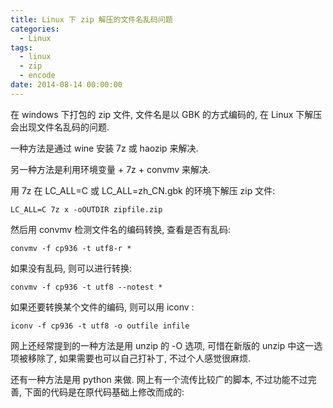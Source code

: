 ```yaml
---
title: Linux 下 zip 解压的文件名乱码问题
categories:
  - Linux
tags:
  - linux
  - zip
  - encode
date: 2014-08-14 00:00:00
---
```


在 windows 下打包的 zip 文件, 文件名是以 GBK 的方式编码的, 在 Linux 下解压会出现文件名乱码的问题.

一种方法是通过 wine 安装 7z 或 haozip 来解决.

另一种方法是利用环境变量 + 7z + convmv 来解决.

用 7z 在 LC_ALL=C 或 LC_ALL=zh_CN.gbk 的环境下解压 zip 文件:

```
LC_ALL=C 7z x -oOUTDIR zipfile.zip
```

然后用 convmv 检测文件名的编码转换, 查看是否有乱码:

```
convmv -f cp936 -t utf8-r *
```

如果没有乱码, 则可以进行转换:

```
convmv -f cp936 -t utf8 --notest *
```

如果还要转换某个文件的编码, 则可以用 iconv :

```
iconv -f cp936 -t utf8 -o outfile infile
```

网上还经常提到的一种方法是用 unzip 的 -O 选项, 可惜在新版的 unzip 中这一选项被移除了, 如果需要也可以自己打补丁, 不过个人感觉很麻烦.

还有一种方法是用 python 来做. 网上有一个流传比较广的脚本, 不过功能不过完善, 下面的代码是在原代码基础上修改而成的:

<script src="https://gist.github.com/wangjiezhe/7841a350983a147b6d7e.js"></script>

